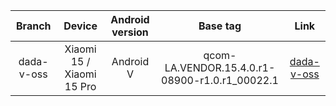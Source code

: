 | Branch | Device | Android version | Base tag | Link |
| :-: | :-: | :-: | :-: | :-: |
| dada-v-oss | Xiaomi 15 / Xiaomi 15 Pro | Android V | qcom-LA.VENDOR.15.4.0.r1-08900-r1.0.r1_00022.1 |[dada-v-oss](https://github.com/MiCode/vendor_qcom_opensource_display-devicetree/tree/dada-v-oss) |
